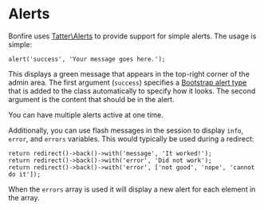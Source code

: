 # Alerts

Bonfire uses [Tatter\Alerts](https://github.com/tattersoftware/codeigniter4-alerts) to provide support for
simple alerts. The usage is simple: 

```
alert('success', 'Your message goes here.');
```

This displays a green message that appears in the top-right corner of the admin area. The first argument (`success`)
specifies a [Bootstrap alert type](https://getbootstrap.com/docs/5.0/components/alerts/#examples) that is added
to the class automatically to specify how it looks. The second argument is the content that should be in the alert. 

You can have multiple alerts active at one time. 

Additionally, you can use flash messages in the session to display `info`, `error`, and `errors` variables. 
This would typically be used during a redirect: 

```
return redirect()->back()->with('message', 'It worked!');
return redirect()->back()->with('error', 'Did not work');
return redirect()->back()->with('error', ['not good', 'nope', 'cannot do it']);
```

When the `errors` array is used it will display a new alert for each element in the array.
